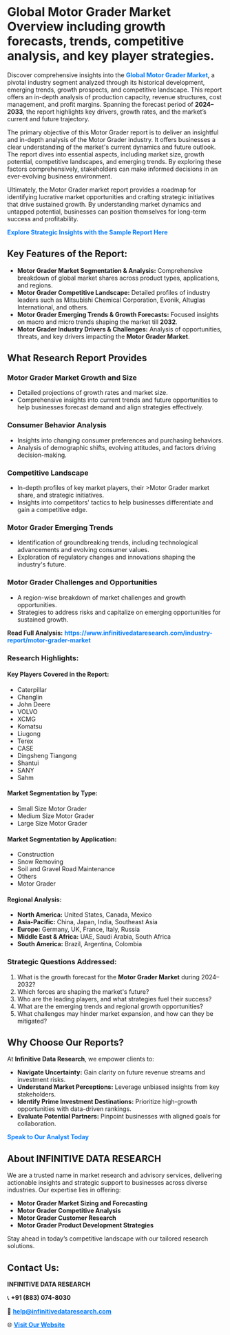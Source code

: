 <h1>Global Motor Grader Market Overview including growth forecasts, trends, competitive analysis, and key player strategies.</h1>
<p>
Discover comprehensive insights into the 
<a href="https://www.infinitivedataresearch.com/industry-report/motor-grader-market" rel="dofollow" style="color: #007BFF; text-decoration: none;"><strong>Global Motor Grader Market</strong></a>, a pivotal industry segment analyzed through its historical development, emerging trends, growth prospects, and competitive landscape. This report offers an in-depth analysis of production capacity, revenue structures, cost management, and profit margins. Spanning the forecast period of <strong>2024–2033</strong>, the report highlights key drivers, growth rates, and the market’s current and future trajectory.
</p>
<p>
The primary objective of this Motor Grader report is to deliver an insightful and in-depth analysis of the Motor Grader industry. It offers businesses a clear understanding of the market's current dynamics and future outlook. The report dives into essential aspects, including market size, growth potential, competitive landscapes, and emerging trends. By exploring these factors comprehensively, stakeholders can make informed decisions in an ever-evolving business environment.
</p>
<p>
Ultimately, the Motor Grader market report provides a roadmap for identifying lucrative market opportunities and crafting strategic initiatives that drive sustained growth. By understanding market dynamics and untapped potential, businesses can position themselves for long-term success and profitability.
</p>
<p>
<a href="https://www.infinitivedataresearch.com/request-sample/reportId=101793" style="color: #007BFF; text-decoration: none;"><strong>Explore Strategic Insights with the Sample Report Here</strong></a>
</p>

<h2>Key Features of the Report:</h2>
<ul>
<li><strong>Motor Grader Market Segmentation & Analysis:</strong> Comprehensive breakdown of global market shares across product types, applications, and regions.</li>
<li><strong>Motor Grader Competitive Landscape:</strong> Detailed profiles of industry leaders such as Mitsubishi Chemical Corporation, Evonik, Altuglas International, and others.</li>
<li><strong>Motor Grader Emerging Trends & Growth Forecasts:</strong> Focused insights on macro and micro trends shaping the market till <strong>2032</strong>.</li>
<li><strong>Motor Grader Industry Drivers & Challenges:</strong> Analysis of opportunities, threats, and key drivers impacting the <strong>Motor Grader Market</strong>.</li>
</ul>

<h2>What Research Report Provides</h2>
<h3>Motor Grader Market Growth and Size</h3>
<ul>
<li>Detailed projections of growth rates and market size.</li>
<li>Comprehensive insights into current trends and future opportunities to help businesses forecast demand and align strategies effectively.</li>
</ul>

<h3>Consumer Behavior Analysis</h3>
<ul>
<li>Insights into changing consumer preferences and purchasing behaviors.</li>
<li>Analysis of demographic shifts, evolving attitudes, and factors driving decision-making.</li>
</ul>

<h3>Competitive Landscape</h3>
<ul>
<li>In-depth profiles of key market players, their >Motor Grader market share, and strategic initiatives.</li>
<li>Insights into competitors' tactics to help businesses differentiate and gain a competitive edge.</li>
</ul>

<h3>Motor Grader Emerging Trends</h3>
<ul>
<li>Identification of groundbreaking trends, including technological advancements and evolving consumer values.</li>
<li>Exploration of regulatory changes and innovations shaping the industry's future.</li>
</ul>

<h3>Motor Grader Challenges and Opportunities</h3>
<ul>
<li>A region-wise breakdown of market challenges and growth opportunities.</li>
<li>Strategies to address risks and capitalize on emerging opportunities for sustained growth.</li>
</ul>
<p><strong>Read Full Analysis:</strong> <a href="https://www.infinitivedataresearch.com/industry-report/motor-grader-market" rel="dofollow" style="color: #007BFF; text-decoration: none;"><strong>https://www.infinitivedataresearch.com/industry-report/motor-grader-market</strong></a></p>
<h3>Research Highlights:</h3>
<h4>Key Players Covered in the Report:</h4>
<ul><li>Caterpillar</li><li>Changlin</li><li>John Deere</li><li>VOLVO</li><li>XCMG</li><li>Komatsu</li><li>Liugong</li><li>Terex</li><li>CASE</li><li>Dingsheng Tiangong</li><li>Shantui</li><li>SANY</li><li>Sahm</li></ul>
<h4>Market Segmentation by Type:</h4>
<ul><li>Small Size Motor Grader</li><li>Medium Size Motor Grader</li><li>Large Size Motor Grader</li></ul>
<h4>Market Segmentation by Application:</h4>
<ul><li>Construction</li><li>Snow Removing</li><li>Soil and Gravel Road Maintenance</li><li>Others</li><li>Motor Grader</li></ul>

<h4>Regional Analysis:</h4>
<ul>
<li><strong>North America:</strong> United States, Canada, Mexico</li>
<li><strong>Asia-Pacific:</strong> China, Japan, India, Southeast Asia</li>
<li><strong>Europe:</strong> Germany, UK, France, Italy, Russia</li>
<li><strong>Middle East & Africa:</strong> UAE, Saudi Arabia, South Africa</li>
<li><strong>South America:</strong> Brazil, Argentina, Colombia</li>
</ul>

<h3>Strategic Questions Addressed:</h3>
<ol>
<li>What is the growth forecast for the <strong>Motor Grader Market</strong> during 2024–2032?</li>
<li>Which forces are shaping the market's future?</li>
<li>Who are the leading players, and what strategies fuel their success?</li>
<li>What are the emerging trends and regional growth opportunities?</li>
<li>What challenges may hinder market expansion, and how can they be mitigated?</li>
</ol>

<h2>Why Choose Our Reports?</h2>
<p>At <strong>Infinitive Data Research</strong>, we empower clients to:</p>
<ul>
<li><strong>Navigate Uncertainty:</strong> Gain clarity on future revenue streams and investment risks.</li>
<li><strong>Understand Market Perceptions:</strong> Leverage unbiased insights from key stakeholders.</li>
<li><strong>Identify Prime Investment Destinations:</strong> Prioritize high-growth opportunities with data-driven rankings.</li>
<li><strong>Evaluate Potential Partners:</strong> Pinpoint businesses with aligned goals for collaboration.</li>
</ul>
<p><a href="https://www.infinitivedataresearch.com/industry-report/motor-grader-market" rel="dofollow" style="color: #007BFF; text-decoration: none;"><strong>Speak to Our Analyst Today</strong></a></p>

<h2>About INFINITIVE DATA RESEARCH</h2>
<p>We are a trusted name in market research and advisory services, delivering actionable insights and strategic support to businesses across diverse industries. Our expertise lies in offering:</p>
<ul>
<li><strong>Motor Grader Market Sizing and Forecasting</strong></li>
<li><strong>Motor Grader Competitive Analysis</strong></li>
<li><strong>Motor Grader Customer Research</strong></li>
<li><strong>Motor Grader Product Development Strategies</strong></li>
</ul>
<p>Stay ahead in today’s competitive landscape with our tailored research solutions.</p>

<h2>Contact Us:</h2>
<p><strong>INFINITIVE DATA RESEARCH</strong></p>
<p>📞 <strong>+91 (883) 074-8030</strong></p>
<p>📧 <strong><a href="mailto:help@infinitivedataresearch.com" style="color: #007BFF;">help@infinitivedataresearch.com</a></strong></p>
<p>🌐 <strong><a href="https://www.infinitivedataresearch.com" rel="dofollow" style="color: #007BFF;">Visit Our Website</a></strong></p>